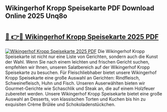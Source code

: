 ## Wikingerhof Kropp Speisekarte PDF Download Online 2025 Unq8o

# <h2><a href="http://gc9atb.nevu.top/?p=Wikingerhof+Kropp+Speisekarte">🔗 👉🔴 Wikingerhof Kropp Speisekarte 2025 PDF</a></h2>

[![Wikingerhof Kropp Speisekarte 2025 PDF](https://i.imgur.com/dBaPXMq.png)](http://gc9atb.nevu.top/?p=Wikingerhof+Kropp+Speisekarte)
Die Wikingerhof Kropp Speisekarte ist nicht nur eine Liste von Gerichten, sondern auch die Kunst der Wahl. Wenn Sie nach einem leichten und frischen Gericht suchen, empfehlen wir Ihnen, unseren Salatbereich auf der Wikingerhof Kropp Speisekarte zu besuchen. Für Fleischliebhaber bietet unsere Wikingerhof Kropp Speisekarte eine große Auswahl an Gerichten: Rindfleisch, Schweinefleisch, Huhn und Fisch. Unseren Auserwählten bieten wir Gourmet-Gerichte wie Schaschlik und Steak an, die auf einem Holzfeuer zubereitet werden. Unsere Wikingerhof Kropp Speisekarte bietet eine große Auswahl an Desserts, von klassischen Torten und Kuchen bis hin zu exquisiten Crème Brûlée und Schokoladenstückchen.
